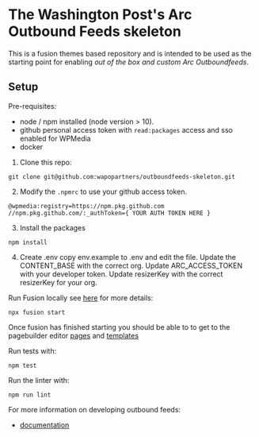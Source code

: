 # The Washington Post's Arc Outbound Feeds skeleton

This is a fusion themes based repository and is intended to be used as the starting point for enabling _out of the box and custom Arc Outboundfeeds_.

## Setup

Pre-requisites:

- node / npm installed (node version > 10).
- github personal access token with `read:packages` access and sso enabled for WPMedia
- docker

1. Clone this repo:

```
git clone git@github.com:wapopartners/outboundfeeds-skeleton.git
```

2. Modify the `.npmrc` to use your github access token.

```
@wpmedia:registry=https://npm.pkg.github.com
//npm.pkg.github.com/:_authToken={ YOUR AUTH TOKEN HERE }
```

3. Install the packages

```
npm install
```

4. Create .env
   copy env.example to .env and edit the file. Update the CONTENT_BASE with the correct org. Update ARC_ACCESS_TOKEN with your developer token. Update resizerKey with the correct resizerKey for your org.

Run Fusion locally see [here](https://redirector.arcpublishing.com/alc/arc-products/pagebuilder/fusion/documentation/recipes/running-fusion-locally.md) for more details:

```
npx fusion start
```

Once fusion has finished starting you should be able to to get to the pagebuilder editor [pages](http://localhost/pagebuilder/pages) and [templates](http://localhost/pagebuilder/templates)

Run tests with:

```
npm test
```

Run the linter with:

```
npm run lint
```

For more information on developing outbound feeds:

- [documentation](documentation/README.md)
